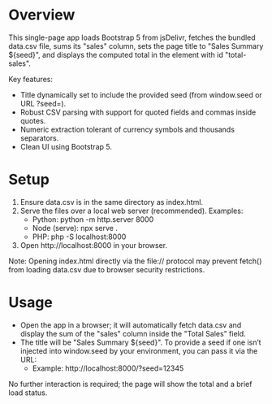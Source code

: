 # Overview
This single-page app loads Bootstrap 5 from jsDelivr, fetches the bundled data.csv file, sums its "sales" column, sets the page title to "Sales Summary ${seed}", and displays the computed total in the element with id "total-sales".

Key features:
- Title dynamically set to include the provided seed (from window.seed or URL ?seed=).
- Robust CSV parsing with support for quoted fields and commas inside quotes.
- Numeric extraction tolerant of currency symbols and thousands separators.
- Clean UI using Bootstrap 5.

# Setup
1. Ensure data.csv is in the same directory as index.html.
2. Serve the files over a local web server (recommended). Examples:
   - Python: python -m http.server 8000
   - Node (serve): npx serve .
   - PHP: php -S localhost:8000
3. Open http://localhost:8000 in your browser.

Note: Opening index.html directly via the file:// protocol may prevent fetch() from loading data.csv due to browser security restrictions.

# Usage
- Open the app in a browser; it will automatically fetch data.csv and display the sum of the "sales" column inside the "Total Sales" field.
- The title will be "Sales Summary ${seed}". To provide a seed if one isn’t injected into window.seed by your environment, you can pass it via the URL:
  - Example: http://localhost:8000/?seed=12345

No further interaction is required; the page will show the total and a brief load status.